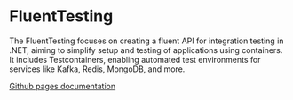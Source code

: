 # FluentTesting
The FluentTesting focuses on creating a fluent API for integration testing in .NET,
aiming to simplify setup and testing of applications using containers.
It includes Testcontainers, enabling automated test environments
for services like Kafka, Redis, MongoDB, and more.

[Github pages documentation](https://rades98.github.io/FluentTesting)